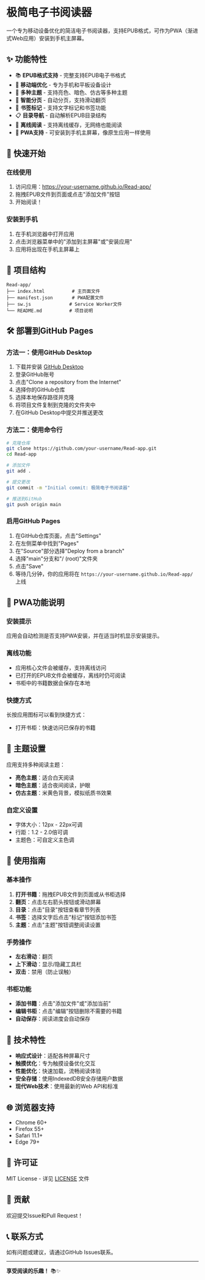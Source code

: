# 极简电子书阅读器

一个专为移动设备优化的简洁电子书阅读器，支持EPUB格式，可作为PWA（渐进式Web应用）安装到手机主屏幕。

## ✨ 功能特性

- 📚 **EPUB格式支持** - 完整支持EPUB电子书格式
- 📱 **移动端优化** - 专为手机和平板设备设计
- 🎨 **多种主题** - 支持亮色、暗色、仿古等多种主题
- 📖 **智能分页** - 自动分页，支持滑动翻页
- 🔖 **书签标记** - 支持文字标记和书签功能
- 📋 **目录导航** - 自动解析EPUB目录结构
- 💾 **离线阅读** - 支持离线缓存，无网络也能阅读
- 🎯 **PWA支持** - 可安装到手机主屏幕，像原生应用一样使用

## 🚀 快速开始

### 在线使用

1. 访问应用：https://your-username.github.io/Read-app/
2. 拖拽EPUB文件到页面或点击"添加文件"按钮
3. 开始阅读！

### 安装到手机

1. 在手机浏览器中打开应用
2. 点击浏览器菜单中的"添加到主屏幕"或"安装应用"
3. 应用将出现在手机主屏幕上

## 📁 项目结构

```
Read-app/
├── index.html          # 主页面文件
├── manifest.json       # PWA配置文件
├── sw.js              # Service Worker文件
└── README.md          # 项目说明
```

## 🛠️ 部署到GitHub Pages

### 方法一：使用GitHub Desktop

1. 下载并安装 [GitHub Desktop](https://desktop.github.com/)
2. 登录GitHub账号
3. 点击"Clone a repository from the Internet"
4. 选择你的GitHub仓库
5. 选择本地保存路径并克隆
6. 将项目文件复制到克隆的文件夹中
7. 在GitHub Desktop中提交并推送更改

### 方法二：使用命令行

```bash
# 克隆仓库
git clone https://github.com/your-username/Read-app.git
cd Read-app

# 添加文件
git add .

# 提交更改
git commit -m "Initial commit: 极简电子书阅读器"

# 推送到GitHub
git push origin main
```

### 启用GitHub Pages

1. 在GitHub仓库页面，点击"Settings"
2. 在左侧菜单中找到"Pages"
3. 在"Source"部分选择"Deploy from a branch"
4. 选择"main"分支和"/ (root)"文件夹
5. 点击"Save"
6. 等待几分钟，你的应用将在 `https://your-username.github.io/Read-app/` 上线

## 📱 PWA功能说明

### 安装提示

应用会自动检测是否支持PWA安装，并在适当时机显示安装提示。

### 离线功能

- 应用核心文件会被缓存，支持离线访问
- 已打开的EPUB文件会被缓存，离线时仍可阅读
- 书柜中的书籍数据会保存在本地

### 快捷方式

长按应用图标可以看到快捷方式：
- 打开书柜：快速访问已保存的书籍

## 🎨 主题设置

应用支持多种阅读主题：

- **亮色主题**：适合白天阅读
- **暗色主题**：适合夜间阅读，护眼
- **仿古主题**：米黄色背景，模拟纸质书效果

### 自定义设置

- 字体大小：12px - 22px可调
- 行距：1.2 - 2.0倍可调
- 主题色：可自定义主色调

## 📖 使用指南

### 基本操作

1. **打开书籍**：拖拽EPUB文件到页面或从书柜选择
2. **翻页**：点击左右箭头按钮或滑动屏幕
3. **目录**：点击"目录"按钮查看章节列表
4. **书签**：选择文字后点击"标记"按钮添加书签
5. **主题**：点击"主题"按钮调整阅读设置

### 手势操作

- **左右滑动**：翻页
- **上下滑动**：显示/隐藏工具栏
- **双击**：禁用（防止误触）

### 书柜功能

- **添加书籍**：点击"添加文件"或"添加当前"
- **编辑书柜**：点击"编辑"按钮删除不需要的书籍
- **自动保存**：阅读进度会自动保存

## 🔧 技术特性

- **响应式设计**：适配各种屏幕尺寸
- **触摸优化**：专为触摸设备优化交互
- **性能优化**：快速加载，流畅阅读体验
- **安全存储**：使用IndexedDB安全存储用户数据
- **现代Web技术**：使用最新的Web API和标准

## 🌐 浏览器支持

- Chrome 60+
- Firefox 55+
- Safari 11.1+
- Edge 79+

## 📄 许可证

MIT License - 详见 [LICENSE](LICENSE) 文件

## 🤝 贡献

欢迎提交Issue和Pull Request！

## 📞 联系方式

如有问题或建议，请通过GitHub Issues联系。

---

**享受阅读的乐趣！** 📚✨
